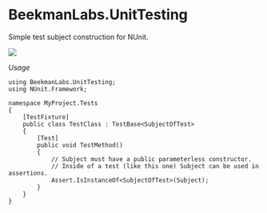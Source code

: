 # BeekmanLabs.UnitTesting
Simple test subject construction for NUnit.

<a href="https://ci.appveyor.com/project/ethanhann/beekmanlabs/branch/master">
    <img src="https://ci.appveyor.com/api/projects/status/github/BeekmanLabs/UnitTesting?branch=master&svg=true">
</a>

*Usage*

```
using BeekmanLabs.UnitTesting;
using NUnit.Framework;

namespace MyProject.Tests
{
    [TestFixture]
    public class TestClass : TestBase<SubjectOfTest>
    {
        [Test]
        public void TestMethod()
        {
            // Subject must have a public parameterless constructor.
            // Inside of a test (like this one) Subject can be used in assertions.
            Assert.IsInstanceOf<SubjectOfTest>(Subject);
        }
    }
}

```
